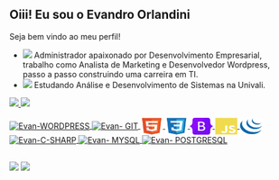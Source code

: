 ## Oiii! Eu sou o Evandro Orlandini
 Seja bem vindo ao meu perfil!


- <img src="https://img.icons8.com/external-kiranshastry-lineal-color-kiranshastry/64/000000/external-money-banking-and-finance-kiranshastry-lineal-color-kiranshastry.png" /> Administrador apaixonado por Desenvolvimento Empresarial, trabalho como Analista de Marketing e Desenvolvedor Wordpress, passo a passo  construindo uma carreira em TI.
- <img src="https://img.icons8.com/nolan/64/programming.png"/> Estudando Análise e Desenvolvimento de Sistemas na Univali.

<div>
  <a href="https://github.com/evandroorlandini">
  <img height="180em" src="https://github-readme-stats.vercel.app/api?username=EvandroOrlandini&show_icons=true&theme=dark&include_all_commits=true&count_private=true"/>
  <img height="180em" src="https://github-readme-stats.vercel.app/api/top-langs/?username=EvandroOrlandini&layout=compact&langs_count=7&theme=dark"/>
</div>

<div style="display: inline_block"><br>
  
  <img align="center" alt="Evan-WORDPRESS" height="30" width="40" src= "https://cdn.jsdelivr.net/gh/devicons/devicon/icons/wordpress/wordpress-plain.svg" />
  <img align="center" alt="Evan-  GIT" height="30" width="40" src="https://cdn.jsdelivr.net/gh/devicons/devicon/icons/git/git-plain.svg" />
  <img align="center" alt="Evan-HTML" height="30" width="40" src="https://raw.githubusercontent.com/devicons/devicon/master/icons/html5/html5-original.svg">
  <img align="center" alt="Evan-CSS" height="30" width="40" src="https://raw.githubusercontent.com/devicons/devicon/master/icons/css3/css3-original.svg">
  <img align="center" alt="Evan-BOOTSTRAP" height="30" width="40" src="https://raw.githubusercontent.com/devicons/devicon/master/icons/bootstrap/bootstrap-original.svg">
  <img align="center" alt="Evan-Js" height="30" width="40" src="https://raw.githubusercontent.com/devicons/devicon/master/icons/javascript/javascript-plain.svg">
  <img align="center" alt="Evan-JQUERY" height="30" width="40" src="https://raw.githubusercontent.com/devicons/devicon/master/icons/jquery/jquery-original.svg"> 
  <img align="center" alt="Evan-C-SHARP" height="30" width="40" src= "https://cdn.jsdelivr.net/gh/devicons/devicon/icons/csharp/csharp-original.svg">
  <img align="center" alt="Evan-  MYSQL" height="30" width="40" src="https://cdn.jsdelivr.net/gh/devicons/devicon/icons/mysql/mysql-original.svg" />
  <img align="center" alt="Evan-  POSTGRESQL" height="30" width="40" src="https://cdn.jsdelivr.net/gh/devicons/devicon/icons/postgresql/postgresql-plain.svg" />
 

  

  
</div>
  
   ##
  
  <div> 

  <a href = "mailto:evandroorlandini9@gmail.com"><img src="https://img.shields.io/badge/-Gmail-%23333?style=for-the-badge&logo=gmail&logoColor=white" target="_blank"></a>
  <a href="https://www.linkedin.com/in/evandro-orlandini-8845301b2" target="_blank"><img src="https://img.shields.io/badge/-LinkedIn-%230077B5?style=for-the-badge&logo=linkedin&logoColor=white" target="_blank"></a> 
   
</div>
